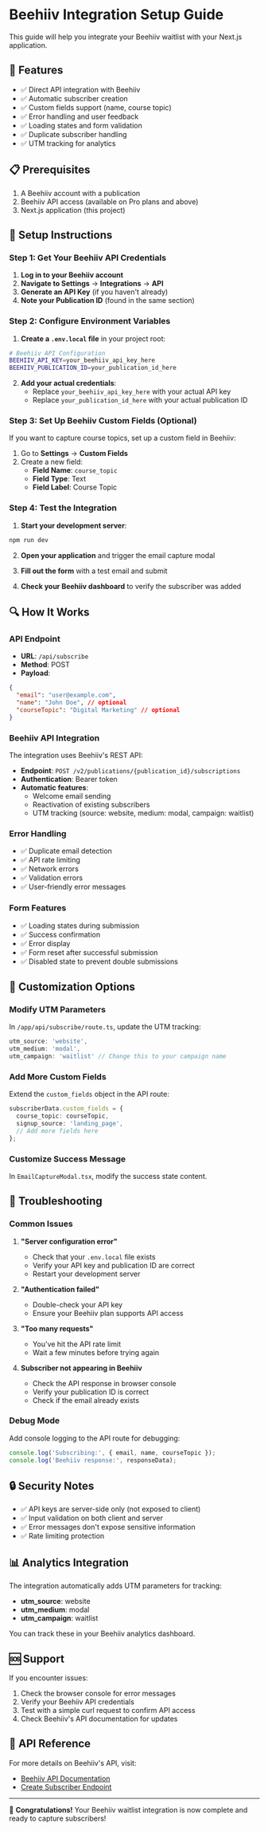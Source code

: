 # Beehiiv Integration Setup Guide

This guide will help you integrate your Beehiiv waitlist with your Next.js application.

## 🚀 Features

- ✅ Direct API integration with Beehiiv
- ✅ Automatic subscriber creation
- ✅ Custom fields support (name, course topic)
- ✅ Error handling and user feedback
- ✅ Loading states and form validation
- ✅ Duplicate subscriber handling
- ✅ UTM tracking for analytics

## 📋 Prerequisites

1. A Beehiiv account with a publication
2. Beehiiv API access (available on Pro plans and above)
3. Next.js application (this project)

## 🔧 Setup Instructions

### Step 1: Get Your Beehiiv API Credentials

1. **Log in to your Beehiiv account**
2. **Navigate to Settings** → **Integrations** → **API**
3. **Generate an API Key** (if you haven't already)
4. **Note your Publication ID** (found in the same section)

### Step 2: Configure Environment Variables

1. **Create a `.env.local` file** in your project root:
```bash
# Beehiiv API Configuration
BEEHIIV_API_KEY=your_beehiiv_api_key_here
BEEHIIV_PUBLICATION_ID=your_publication_id_here
```

2. **Add your actual credentials**:
   - Replace `your_beehiiv_api_key_here` with your actual API key
   - Replace `your_publication_id_here` with your actual publication ID

### Step 3: Set Up Beehiiv Custom Fields (Optional)

If you want to capture course topics, set up a custom field in Beehiiv:

1. Go to **Settings** → **Custom Fields**
2. Create a new field:
   - **Field Name**: `course_topic`
   - **Field Type**: Text
   - **Field Label**: Course Topic

### Step 4: Test the Integration

1. **Start your development server**:
```bash
npm run dev
```

2. **Open your application** and trigger the email capture modal

3. **Fill out the form** with a test email and submit

4. **Check your Beehiiv dashboard** to verify the subscriber was added

## 🔍 How It Works

### API Endpoint
- **URL**: `/api/subscribe`
- **Method**: POST
- **Payload**:
```json
{
  "email": "user@example.com",
  "name": "John Doe", // optional
  "courseTopic": "Digital Marketing" // optional
}
```

### Beehiiv API Integration
The integration uses Beehiiv's REST API:
- **Endpoint**: `POST /v2/publications/{publication_id}/subscriptions`
- **Authentication**: Bearer token
- **Automatic features**:
  - Welcome email sending
  - Reactivation of existing subscribers
  - UTM tracking (source: website, medium: modal, campaign: waitlist)

### Error Handling
- ✅ Duplicate email detection
- ✅ API rate limiting
- ✅ Network errors
- ✅ Validation errors
- ✅ User-friendly error messages

### Form Features
- ✅ Loading states during submission
- ✅ Success confirmation
- ✅ Error display
- ✅ Form reset after successful submission
- ✅ Disabled state to prevent double submissions

## 🎯 Customization Options

### Modify UTM Parameters
In `/app/api/subscribe/route.ts`, update the UTM tracking:
```typescript
utm_source: 'website',
utm_medium: 'modal',
utm_campaign: 'waitlist' // Change this to your campaign name
```

### Add More Custom Fields
Extend the `custom_fields` object in the API route:
```typescript
subscriberData.custom_fields = {
  course_topic: courseTopic,
  signup_source: 'landing_page',
  // Add more fields here
};
```

### Customize Success Message
In `EmailCaptureModal.tsx`, modify the success state content.

## 🐛 Troubleshooting

### Common Issues

1. **"Server configuration error"**
   - Check that your `.env.local` file exists
   - Verify your API key and publication ID are correct
   - Restart your development server

2. **"Authentication failed"**
   - Double-check your API key
   - Ensure your Beehiiv plan supports API access

3. **"Too many requests"**
   - You've hit the API rate limit
   - Wait a few minutes before trying again

4. **Subscriber not appearing in Beehiiv**
   - Check the API response in browser console
   - Verify your publication ID is correct
   - Check if the email already exists

### Debug Mode
Add console logging to the API route for debugging:
```typescript
console.log('Subscribing:', { email, name, courseTopic });
console.log('Beehiiv response:', responseData);
```

## 🔒 Security Notes

- ✅ API keys are server-side only (not exposed to client)
- ✅ Input validation on both client and server
- ✅ Error messages don't expose sensitive information
- ✅ Rate limiting protection

## 📊 Analytics Integration

The integration automatically adds UTM parameters for tracking:
- **utm_source**: website
- **utm_medium**: modal  
- **utm_campaign**: waitlist

You can track these in your Beehiiv analytics dashboard.

## 🆘 Support

If you encounter issues:
1. Check the browser console for error messages
2. Verify your Beehiiv API credentials
3. Test with a simple curl request to confirm API access
4. Check Beehiiv's API documentation for updates

## 📝 API Reference

For more details on Beehiiv's API, visit:
- [Beehiiv API Documentation](https://developers.beehiiv.com/)
- [Create Subscriber Endpoint](https://developers.beehiiv.com/api-reference/subscriptions/create)

---

🎉 **Congratulations!** Your Beehiiv waitlist integration is now complete and ready to capture subscribers!
